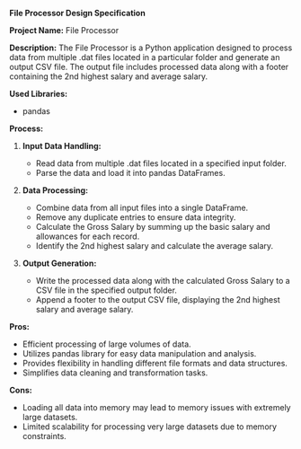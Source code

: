 **File Processor Design Specification**

**Project Name:** File Processor

**Description:**
The File Processor is a Python application designed to process data from multiple .dat files located in a particular folder and generate an output CSV file. The output file includes processed data along with a footer containing the 2nd highest salary and average salary.

**Used Libraries:**
- pandas

**Process:**
1. **Input Data Handling:**
   - Read data from multiple .dat files located in a specified input folder.
   - Parse the data and load it into pandas DataFrames.
   
2. **Data Processing:**
   - Combine data from all input files into a single DataFrame.
   - Remove any duplicate entries to ensure data integrity.
   - Calculate the Gross Salary by summing up the basic salary and allowances for each record.
   - Identify the 2nd highest salary and calculate the average salary.

3. **Output Generation:**
   - Write the processed data along with the calculated Gross Salary to a CSV file in the specified output folder.
   - Append a footer to the output CSV file, displaying the 2nd highest salary and average salary.

**Pros:**
- Efficient processing of large volumes of data.
- Utilizes pandas library for easy data manipulation and analysis.
- Provides flexibility in handling different file formats and data structures.
- Simplifies data cleaning and transformation tasks.

**Cons:**
- Loading all data into memory may lead to memory issues with extremely large datasets.
- Limited scalability for processing very large datasets due to memory constraints.
